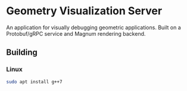 Geometry Visualization Server
=============================

An application for visually debugging geometric applications. 
Built on a Protobuf/gRPC service and Magnum rendering backend.

Building
--------

### Linux

```bash
sudo apt install g++7
```
